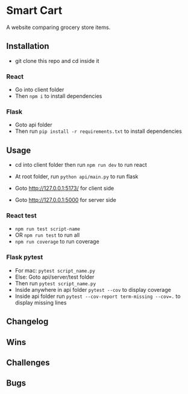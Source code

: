 # Smart Cart

A website comparing grocery store items.

## Installation
- git clone this repo and cd inside it

### React 
- Go into client folder
- Then ```npm i``` to install dependencies

### Flask
- Goto api folder
- Then run ```pip install -r requirements.txt``` to install dependencies

## Usage
- cd into client folder then run ```npm run dev``` to run react
- At root folder, run ```python api/main.py``` to run flask

- Goto http://127.0.0.1:5173/ for client side
- Goto http://127.0.0.1:5000 for server side

### React test
- ```npm run test script-name```
- OR ```npm run test``` to run all
- ```npm run coverage``` to run coverage

### Flask pytest
- For mac: ```pytest script_name.py```
- Else: Goto api/server/test folder
- Then run ```pytest script_name.py```
- Inside anywhere in api folder ```pytest --cov``` to display coverage
- Inside api folder run ```pytest --cov-report term-missing --cov=.``` to display missing lines

## Changelog

## Wins

## Challenges

## Bugs
